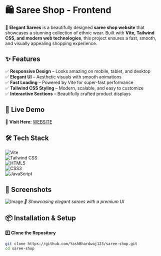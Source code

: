 # 🛍️ Saree Shop - Frontend  

🌸 **Elegant Sarees** is a beautifully designed **saree shop website** that showcases a stunning collection of ethnic wear. Built with **Vite, Tailwind CSS, and modern web technologies**, this project ensures a fast, smooth, and visually appealing shopping experience.  

## ✨ Features  
✅ **Responsive Design** – Looks amazing on mobile, tablet, and desktop  
✅ **Elegant UI** – Aesthetic visuals with smooth animations  
✅ **Fast Loading** – Powered by Vite for super-fast performance  
✅ **Tailwind CSS Styling** – Modern, scalable, and easy to customize  
✅ **Interactive Sections** – Beautifully crafted product displays  

## 🚀 Live Demo  
🔗 **Visit Here:** [WEBSITE](https://e-shop-nu-five.vercel.app/)

## 🛠️ Tech Stack  
![Vite](https://img.shields.io/badge/Vite-Fast-blue?style=for-the-badge&logo=vite)  
![Tailwind CSS](https://img.shields.io/badge/Tailwind_CSS-Modern-blue?style=for-the-badge&logo=tailwind-css)  
![HTML5](https://img.shields.io/badge/HTML5-Markup-orange?style=for-the-badge&logo=html5)  
![CSS3](https://img.shields.io/badge/CSS3-Styling-blue?style=for-the-badge&logo=css3)  
![JavaScript](https://img.shields.io/badge/JavaScript-ES6-yellow?style=for-the-badge&logo=javascript)  

## 📸 Screenshots  
![Image](https://github.com/user-attachments/assets/f98be82b-8ca2-407c-8cb0-71ae985265fa)
_🎨 Showcasing elegant sarees with a premium UI_  

## 📦 Installation & Setup  
**1️⃣ Clone the Repository**  
```sh
git clone https://github.com/YashBhardwaj123/saree-shop.git
cd saree-shop
